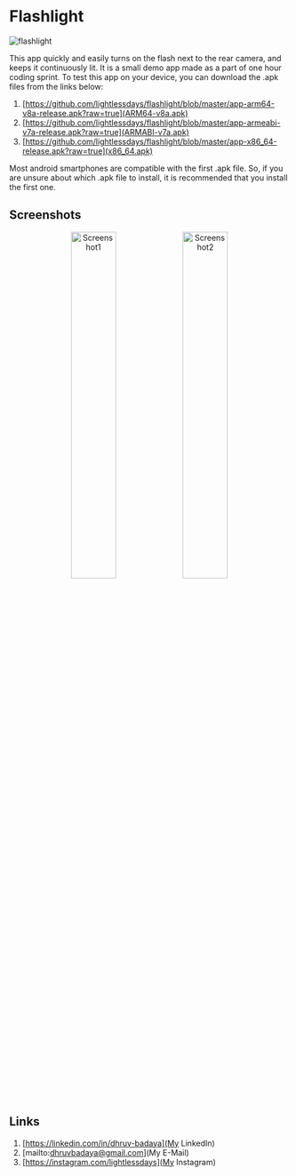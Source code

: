 # Flashlight
![flashlight](https://user-images.githubusercontent.com/97734029/213902849-4d71cc0f-9823-4225-8b80-816a752ec605.png)

This app quickly and easily turns on the flash next to the rear camera, and keeps it continuously lit. It is a small demo app made as a part of one hour coding sprint. To test this app on your device, you can download the .apk files from the links below:

1. [https://github.com/lightlessdays/flashlight/blob/master/app-arm64-v8a-release.apk?raw=true](ARM64-v8a.apk)
2. [https://github.com/lightlessdays/flashlight/blob/master/app-armeabi-v7a-release.apk?raw=true](ARMABI-v7a.apk)
3. [https://github.com/lightlessdays/flashlight/blob/master/app-x86_64-release.apk?raw=true](x86_64.apk)

Most android smartphones are compatible with the first .apk file. So, if you are unsure about which .apk file to install, it is recommended that you install the first one.

## Screenshots

<center>
<img src="https://user-images.githubusercontent.com/97734029/213903018-19f44be5-c3aa-447b-8728-53187abb4412.jpg" width=40% alt="Screenshot1"><img src="https://user-images.githubusercontent.com/97734029/213903020-56599b0c-7829-444a-8358-4deda6343583.jpg" width=40% alt="Screenshot2"></center>

## Links

1. [https://linkedin.com/in/dhruv-badaya](My LinkedIn)
2. [mailto:dhruvbadaya@gmail.com](My E-Mail)
3. [https://instagram.com/lightlessdays](My Instagram)
